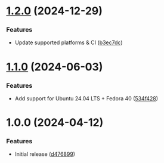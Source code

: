 # [1.2.0](https://github.com/de-it-krachten/ansible-role-goss/compare/v1.1.0...v1.2.0) (2024-12-29)


### Features

* Update supported platforms & CI ([b3ec7dc](https://github.com/de-it-krachten/ansible-role-goss/commit/b3ec7dc5affaa749dbd154da8c87192d72b54aa8))

# [1.1.0](https://github.com/de-it-krachten/ansible-role-goss/compare/v1.0.0...v1.1.0) (2024-06-03)


### Features

* Add support for Ubuntu 24.04 LTS + Fedora 40 ([534f428](https://github.com/de-it-krachten/ansible-role-goss/commit/534f428456651e9ebc69a546256373d86df0ef02))

# 1.0.0 (2024-04-12)


### Features

* Initial release ([d476899](https://github.com/de-it-krachten/ansible-role-goss/commit/d47689979c80942ea86353119eb974d38a55f7d7))
